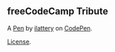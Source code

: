 freeCodeCamp Tribute
-----------


A [Pen](https://codepen.io/ilattery/pen/GdmZrY) by [ilattery](https://codepen.io/ilattery) on [CodePen](https://codepen.io).

[License](https://codepen.io/ilattery/pen/GdmZrY/license).
